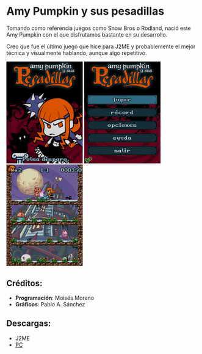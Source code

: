 # Amy Pumpkin y sus pesadillas
Tomando como referencia juegos como Snow Bros o Rodland, nació este Amy Pumpkin con el que disfrutamos bastante en su desarrollo.

Creo que fue el último juego que hice para J2ME y probablemente el mejor técnica y visualmente hablando, aunque algo repetitivo.

[<img src="screenshots/Amy_title.png" width="200"></img>](screenshots/Amy_title.png)
[<img src="screenshots/Amy_menu.png" width="200"></img>](screenshots/Amy_menu.png)
[<img src="screenshots/Amy_game.png" width="200"></img>](screenshots/Amy_game.png)

## Créditos:
- **Programación**: Moisés Moreno
- **Gráficos**: Pablo A. Sánchez

## Descargas:
- J2ME
- [PC](jars/pc/Amy.jar?raw=true)
